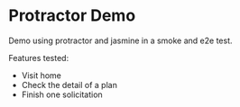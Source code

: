 # Protractor Demo
Demo using protractor and jasmine in a smoke and e2e test.

Features tested:

- Visit home
- Check the detail of a plan
- Finish one solicitation
